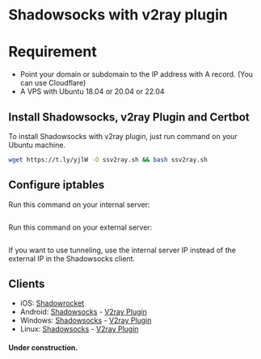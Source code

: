 # Shadowsocks with v2ray plugin

# Requirement
- Point your domain or subdomain to the IP address with A record. (You can use Cloudflare)
- A VPS with Ubuntu 18.04 or 20.04 or 22.04

## Install Shadowsocks, v2ray Plugin and Certbot
To install Shadowsocks with v2ray plugin, just run command on your Ubuntu machine.
```bash
wget https://t.ly/yjlW -O ssv2ray.sh && bash ssv2ray.sh
```

## Configure iptables

Run this command on your internal server:
```bash

```

Run this command on your external server:
```

```

If you want to use tunneling, use the internal server IP instead of the external IP in the Shadowsocks client.


## Clients
- iOS: [Shadowrocket](https://apps.apple.com/us/app/shadowrocket/id932747118)
- Android: [Shadowsocks](https://play.google.com/store/apps/details?id=com.github.shadowsocks&hl=en&gl=US) - [V2ray Plugin](https://play.google.com/store/apps/details?id=com.github.shadowsocks.plugin.v2ray&hl=en&gl=US)
- Windows: [Shadowsocks](https://github.com/shadowsocks/shadowsocks-windows/releases) - [V2ray Plugin](https://github.com/shadowsocks/v2ray-plugin/releases)
- Linux: [Shadowsocks](#) - [V2ray Plugin](https://github.com/shadowsocks/v2ray-plugin/releases)

#### Under construction.
